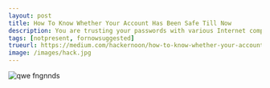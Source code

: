 ```yaml
---
layout: post
title: How To Know Whether Your Account Has Been Safe Till Now
description: You are trusting your passwords with various Internet companies. Is your data safe? How to know whether your password has been stolen?
tags: [notpresent, fornowsuggested]
trueurl: https://medium.com/hackernoon/how-to-know-whether-your-account-has-been-safe-till-now-a864b8098ef0
image: /images/hack.jpg
---
```

![qwe]({{site.url}}/images/hack.jpg)
fngnnds
